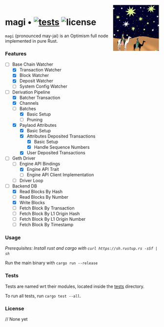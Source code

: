 <img align="right" width="150" height="150" top="100" src="./assets/magi.png">

# magi • [![tests](https://github.com/a16z/magi/actions/workflows/test.yml/badge.svg?label=tests)](https://github.com/a16z/magi/actions/workflows/test.yml) ![license](https://img.shields.io/github/license/a16z/magi?label=license)

`magi` (pronounced may-jai) is an Optimism full node implemented in pure Rust.


### Features

- [ ] Base Chain Watcher
    - [x] Transaction Watcher
    - [x] Block Watcher
    - [x] Deposit Watcher
    - [ ] System Config Watcher
- [ ] Derivation Pipeline
    - [x] Batcher Transaction
    - [x] Channels
    - [ ] Batches
        - [x] Basic Setup
        - [ ] Pruning
    - [x] Paylaod Attributes
        - [x] Basic Setup
        - [x] Attributes Deposited Transactions
            - [x] Basic Setup
            - [x] Handle Sequence Numbers
        - [x] User Deposited Transactions
- [ ] Geth Driver
    - [ ] Engine API Bindings
        - [x] Engine API Trait
        - [ ] Engine API Client Implementation
    - [ ] Driver Loop
- [ ] Backend DB
    - [x] Read Blocks By Hash
    - [ ] Read Blocks By Number
    - [x] Write Blocks
    - [ ] Fetch Block By Transaction
    - [ ] Fetch Block By L1 Origin Hash
    - [ ] Fetch Block By L1 Origin Number
    - [ ] Fetch Block By Timestamp

### Usage

_Prerequisites: Install rust and cargo with `curl https://sh.rustup.rs -sSf | sh`_

Run the main binary with `cargo run --release`

### Tests

Tests are named wrt their modules, located inside the [tests](./tests) directory.

To run all tests, run `cargo test --all`.

### License

// None yet
